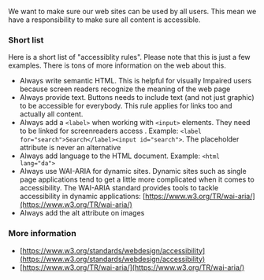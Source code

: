 We want to make sure our web sites can be used by all users. This mean we have a responsibility to make sure all content is accessible.

### Short list
Here is a short list of "accessiblity rules". Please note that this is just a few examples. There is tons of more information on the web about this.

-   Always write semantic HTML. This is helpful for visually Impaired users because screen readers recognize the meaning of the web page
-   Always provide text. Buttons needs to include text (and not just graphic) to be accessible for everybody. This rule applies for links too and actually all content.
-   Always add a `<label>` when working with `<input>` elements. They need to be linked for screenreaders access . Example: `<label for="search">Search</label><input id="search">`. The placeholder attribute is never an alternative
-   Always add language to the HTML document. Example: `<html lang="da">`
-   Always use WAI-ARIA for dynamic sites. Dynamic sites such as single page applications tend to get a little more complicated when it comes to accessibility. The WAI-ARIA standard provides tools to tackle accessibility in dynamic applications:  [https://www.w3.org/TR/wai-aria/](https://www.w3.org/TR/wai-aria/)
-   Always add the alt attribute on images



### More information
-   [https://www.w3.org/standards/webdesign/accessibility](https://www.w3.org/standards/webdesign/accessibility)
-   [https://www.w3.org/TR/wai-aria/](https://www.w3.org/TR/wai-aria/)
